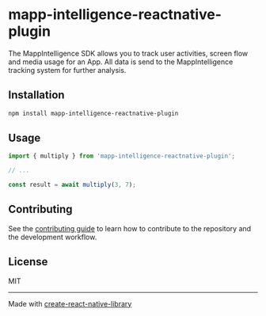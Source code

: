 # mapp-intelligence-reactnative-plugin

The MappIntelligence SDK allows you to track user activities, screen flow and media usage for an App. All data is send to the MappIntelligence tracking system for further analysis.

## Installation

```sh
npm install mapp-intelligence-reactnative-plugin
```

## Usage

```js
import { multiply } from 'mapp-intelligence-reactnative-plugin';

// ...

const result = await multiply(3, 7);
```

## Contributing

See the [contributing guide](CONTRIBUTING.md) to learn how to contribute to the repository and the development workflow.

## License

MIT

---

Made with [create-react-native-library](https://github.com/callstack/react-native-builder-bob)

